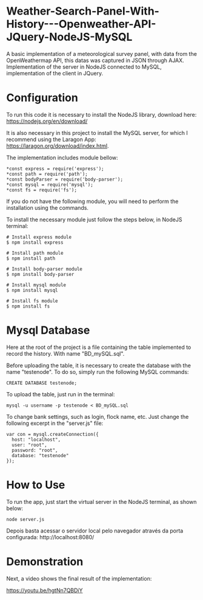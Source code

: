# Weather-Search-Panel-With-History---Openweather-API-JQuery-NodeJS-MySQL

A basic implementation of a meteorological survey panel, with data from the OpenWeathermap API, this datas was captured in JSON through AJAX. Implementation of the server in NodeJS connected to MySQL, implementation of the client in JQuery.

# Configuration

To run this code it is necessary to install the NodeJS library, download here: https://nodejs.org/en/download/

It is also necessary in this project to install the MySQL server, for which I recommend using the Laragon App: https://laragon.org/download/index.html.

The implementation includes module bellow:
```
*const express = require('express');
*const path = require('path');
*const bodyParser = require('body-parser');
*const mysql = require('mysql');
*const fs = require('fs');

```
If you do not have the following module, you will need to perform the installation using the commands.

To install the necessary module just follow the steps below, in NodeJS terminal:

```
# Install express module
$ npm install express

# Install path module
$ npm install path

# Install body-parser module
$ npm install body-parser

# Install mysql module
$ npm install mysql

# Install fs module
$ npm install fs
```

# Mysql Database

Here at the root of the project is a file containing the table implemented to record the history. With name "BD_mySQL.sql".

Before uploading the table, it is necessary to create the database with the name "testenode". To do so, simply run the following MySQL commands:

```
CREATE DATABASE testenode;
```

To upload the table, just run in the terminal:

```
mysql -u username -p testenode < BD_mySQL.sql
```

To change bank settings, such as login, flock name, etc. Just change the following excerpt in the "server.js" file:

```
var con = mysql.createConnection({
  host: "localhost",
  user: "root",
  password: "root",
  database: "testenode"
});
```

# How to Use

To run the app, just start the virtual server in the NodeJS terminal, as shown below:

```
node server.js
``` 

Depois basta acessar o servidor local pelo navegador através da porta configurada: http://localhost:8080/


# Demonstration

Next, a video shows the final result of the implementation:

https://youtu.be/hgtNn7QBDiY
